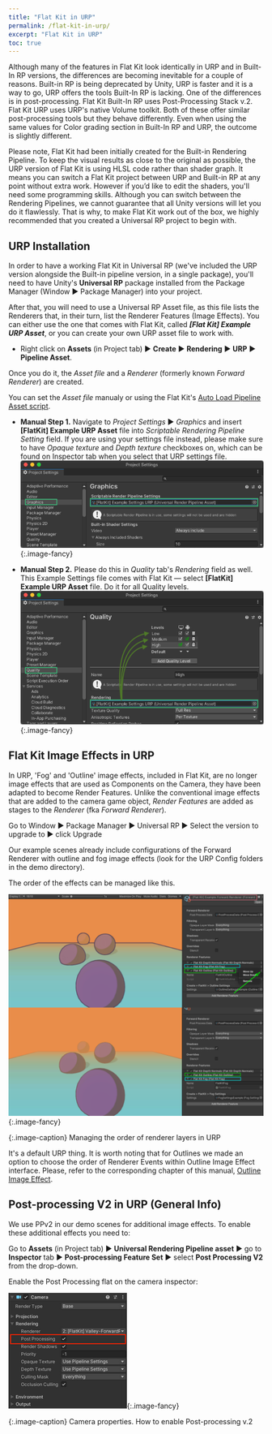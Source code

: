 ```yaml
---
title: "Flat Kit in URP"
permalink: /flat-kit-in-urp/
excerpt: "Flat Kit in URP"
toc: true
---
```


Although many of the features in Flat Kit look identically in URP and in Built-In RP versions, the differences are becoming inevitable for a couple of reasons. Built-in RP is being deprecated by Unity, URP is faster and it is a way to go, URP offers the tools Built-In RP is lacking. One of the differences is in post-processing. Flat Kit Built-In RP uses Post-Processing Stack v.2. Flat Kit URP uses URP's native Volume toolkit. Both of these offer similar post-processing tools but they behave differently. Even when using the same values for Color grading section in Built-In RP and URP, the outcome is slightly different.

Please note, Flat Kit had been initially created for the Built-in Rendering Pipeline. To keep the visual results as close to the original as possible, the URP version of Flat Kit is using HLSL code rather than shader graph. It means you can switch a Flat Kit project between URP and Built-in RP at any point without extra work. However if you’d like to edit the shaders, you'll need some programming skills. Although you can switch between the Rendering Pipelines, we cannot guarantee that all Unity versions will let you do it flawlessly. That is why, to make Flat Kit work out of the box, we highly recommended that you created a Universal RP project to begin with.

## URP Installation

In order to have a working Flat Kit in Universal RP (we've included the URP version alongside the Built-in pipeline version, in a single package), you'll need to have Unity's **Universal RP** package installed from the Package Manager (Window ▶︎ Package Manager) into your project.

After that, you will need to use a Universal RP Asset file, as this file lists the Renderers that, in their turn, list the Renderer Features (Image Effects). You can either use the one that comes with Flat Kit, called ***[Flat Kit] Example URP Asset***, or you can create your own URP asset file to work with.

* Right click on **Assets** (in Project tab) ▶︎ **Create** ▶︎ **Rendering** ▶︎ **URP** ▶︎ **Pipeline Asset**.

Once you do it, the _Asset file_ and a _Renderer_ (formerly known _Forward Renderer_) are created.

You can set the _Asset file_ manualy or using the Flat Kit's [Auto Load Pipeline Asset script](/additional-scripts/#auto-load-pipeline-asset).

* **Manual Step 1.** Navigate to *Project Settings* ▶︎ *Graphics* and insert **[FlatKit] Example URP Asset** file into *Scriptable Rendering Pipeline Setting* field.
If you are using your settings file instead, please make sure to have *Opaque texture* and *Depth texture* checkboxes on, which can be found on Inspector tab when you select that URP settings file.  
![Flat Kit import instructions - Step 5](/FlatKit_Manual_Images/manual_import_instructions_6.png){:.image-fancy}

* **Manual Step 2.** Please do this in *Quality* tab's *Rendering* field as well. This Example Settings file comes with Flat Kit — select **[FlatKit] Example URP Asset** file. Do it for all Quality levels.  
![Flat Kit import instructions - Step 6](/FlatKit_Manual_Images/manual_import_instructions_7.png){:.image-fancy}

<!-- Here's a video showing setting it up.  

<iframe width="560" height="315" src="https://www.youtube.com/embed/8yiihlFPmGg?start=108" title="YouTube video player" frameborder="0" allow="accelerometer; autoplay; clipboard-write; encrypted-media; gyroscope; picture-in-picture" allowfullscreen></iframe>   -->

## Flat Kit Image Effects in URP

In URP, 'Fog' and 'Outline' image effects, included in Flat Kit, are no longer image effects that are used as Components on the Camera, they have been adapted to become Render Features. Unlike the conventional image effects that are added to the camera game object, _Render Features_ are added as stages to the _Renderer_ (fka _Forward Renderer_).

<!--
To use Flat Kit effects, please first update the Universal RP to the version higher than 8.2.0.
-->

Go to Window ▶︎ Package Manager ▶︎ Universal RP ▶︎ Select the version to upgrade to ▶︎ click Upgrade

Our example scenes already include configurations of the Forward Renderer with outline and fog image effects (look for the URP Config folders in the demo directory).

<!--
To enable outline and fog, select the ForwardRendererConfig and add the 'outline' or 'fog' stage. In the case of 'outline' effect, you also need to add the DepthNormalsPass stage.
-->

The order of the effects can be managed like this.

[![Managing the order of renderer layers in URP](/FlatKit_Manual_Images/URP-renderer-layers-01.png)](/FlatKit_Manual_Images/URP-renderer-layers-01.png){:.image-fancy}

{:.image-caption}
Managing the order of renderer layers in URP

It's a default URP thing. It is worth noting that for Outlines we made an option to choose the order of Renderer Events within Outline Image Effect interface. Please, refer to the corresponding chapter of this manual, [Outline Image Effect](/outline).

## Post-processing V2 in URP (General Info)

We use PPv2 in our demo scenes for additional image effects. To enable these additional effects you need to:

Go to **Assets** (in Project tab) ▶︎ **Universal Rendering Pipeline asset** ▶︎ go to **Inspector** tab ▶︎ **Post-processing Feature Set** ▶︎ select **Post Processing V2** from the drop-down.

Enable the Post Processing flat on the camera inspector:

![Camera properties. How to enable Post-processing v.2](/FlatKit_Manual_Images/enable-post-processing-camera.png){:.image-fancy}

{:.image-caption}
Camera properties. How to enable Post-processing v.2
